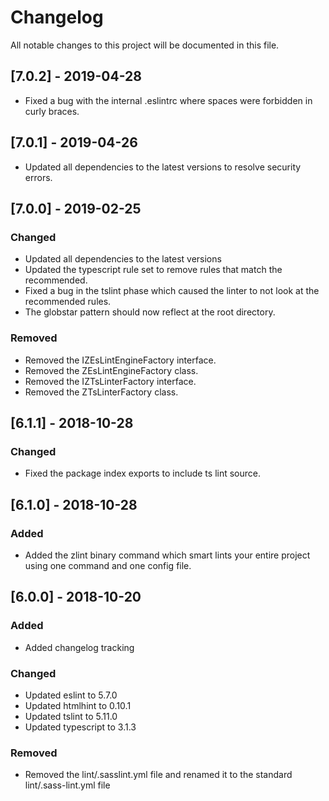 # Changelog
All notable changes to this project will be documented in this file.

## [7.0.2] - 2019-04-28
- Fixed a bug with the internal .eslintrc where spaces were forbidden in curly braces.

## [7.0.1] - 2019-04-26
- Updated all dependencies to the latest versions to resolve security errors.

## [7.0.0] - 2019-02-25
### Changed
- Updated all dependencies to the latest versions
- Updated the typescript rule set to remove rules that match the recommended.
- Fixed a bug in the tslint phase which caused the linter to not look at the recommended rules.
- The globstar pattern should now reflect at the root directory.

### Removed
- Removed the IZEsLintEngineFactory interface.
- Removed the ZEsLintEngineFactory class.
- Removed the IZTsLinterFactory interface.
- Removed the ZTsLinterFactory class.

## [6.1.1] - 2018-10-28
### Changed
- Fixed the package index exports to include ts lint source.

## [6.1.0] - 2018-10-28
### Added
- Added the zlint binary command which smart lints your entire project using one command and one config file.


## [6.0.0] - 2018-10-20
### Added
- Added changelog tracking

### Changed
- Updated eslint to 5.7.0
- Updated htmlhint to 0.10.1
- Updated tslint to 5.11.0
- Updated typescript to 3.1.3

### Removed
- Removed the lint/.sasslint.yml file and renamed it to the standard lint/.sass-lint.yml file
